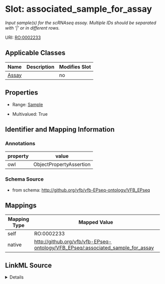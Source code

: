

# Slot: associated_sample_for_assay


_Input sample(s) for the scRNAseq assay. Multiple IDs should be separated with '|' or in different rows._





URI: [RO:0002233](http://purl.obolibrary.org/obo/RO_0002233)



<!-- no inheritance hierarchy -->





## Applicable Classes

| Name | Description | Modifies Slot |
| --- | --- | --- |
| [Assay](Assay.md) |  |  no  |







## Properties

* Range: [Sample](Sample.md)

* Multivalued: True





## Identifier and Mapping Information





### Annotations

| property | value |
| --- | --- |
| owl | ObjectPropertyAssertion |



### Schema Source


* from schema: http://github.org/vfb/vfb-EPseq-ontology/VFB_EPseq




## Mappings

| Mapping Type | Mapped Value |
| ---  | ---  |
| self | RO:0002233 |
| native | http://github.org/vfb/vfb-EPseq-ontology/VFB_EPseq/:associated_sample_for_assay |




## LinkML Source

<details>
```yaml
name: associated_sample_for_assay
annotations:
  owl:
    tag: owl
    value: ObjectPropertyAssertion
description: Input sample(s) for the scRNAseq assay. Multiple IDs should be separated
  with '|' or in different rows.
from_schema: http://github.org/vfb/vfb-EPseq-ontology/VFB_EPseq
rank: 1000
slot_uri: RO:0002233
alias: associated_sample_for_assay
owner: Assay
domain_of:
- Assay
range: Sample
multivalued: true

```
</details>